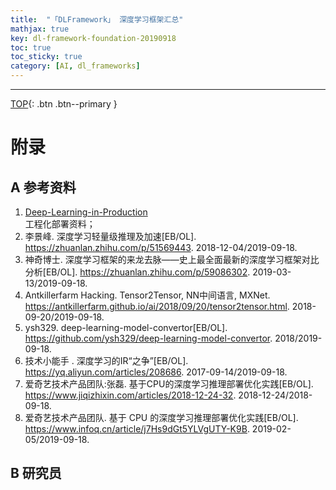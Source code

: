 ```yaml
---
title:  "「DLFramework」 深度学习框架汇总"
mathjax: true
key: dl-framework-foundation-20190918
toc: true
toc_sticky: true
category: [AI, dl_frameworks]
---
```

<span id='head'></span>  


-------------------  
[TOP](#head){: .btn .btn--primary }



# 附录
## A 参考资料
1. [Deep-Learning-in-Production](https://github.com/ahkarami/Deep-Learning-in-Production)     
工程化部署资料；    
1. 李景峰. 深度学习轻量级推理及加速[EB/OL]. <https://zhuanlan.zhihu.com/p/51569443>. 2018-12-04/2019-09-18.      
1. 神奇博士. 深度学习框架的来龙去脉——史上最全面最新的深度学习框架对比分析[EB/OL]. <https://zhuanlan.zhihu.com/p/59086302>. 2019-03-13/2019-09-18.          
1. Antkillerfarm Hacking. Tensor2Tensor, NN中间语言, MXNet. <https://antkillerfarm.github.io/ai/2018/09/20/tensor2tensor.html>. 2018-09-20/2019-09-18.     
1. ysh329. deep-learning-model-convertor[EB/OL]. <https://github.com/ysh329/deep-learning-model-convertor>. 2018/2019-09-18.    
1. 技术小能手 . 深度学习的IR“之争”[EB/OL]. <https://yq.aliyun.com/articles/208686>. 2017-09-14/2019-09-18.      
1. 爱奇艺技术产品团队:张磊. 基于CPU的深度学习推理部署优化实践[EB/OL]. <https://www.jiqizhixin.com/articles/2018-12-24-32>. 2018-12-24/2018-09-18.    
1. 爱奇艺技术产品团队. 基于 CPU 的深度学习推理部署优化实践[EB/OL]. <https://www.infoq.cn/article/j7Hs9dGt5YLVgUTY-K9B>. 2019-02-05/2019-09-18.      


## B 研究员
